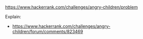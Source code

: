 https://www.hackerrank.com/challenges/angry-children/problem

Explain:
- https://www.hackerrank.com/challenges/angry-children/forum/comments/823469
